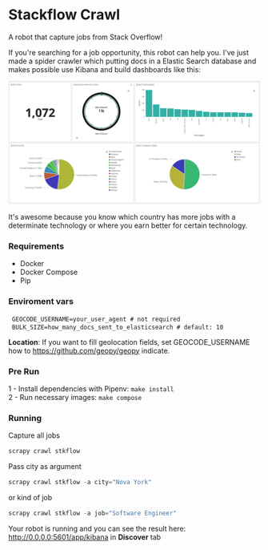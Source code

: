 # Stackflow Crawl
A robot that capture jobs from Stack Overflow!

If you're searching for a job opportunity, this robot can help you.
I've just made a spider crawler which putting docs in a Elastic Search database and makes possible 
use Kibana and build dashboards like this:

![Kibana Jobs Dashboard](images/kibana-jobs-dasjboard.png)

It's awesome because you know which country has more jobs with a determinate technology or where you earn better for certain technology.

### Requirements

- Docker
- Docker Compose
- Pip

### Enviroment vars

````.env
 GEOCODE_USERNAME=your_user_agent # not required
 BULK_SIZE=how_many_docs_sent_to_elasticsearch # default: 10
````

**Location**: If you want to fill geolocation fields, set GEOCODE_USERNAME how to https://github.com/geopy/geopy indicate.

### Pre Run

1 - Install dependencies with Pipenv: ```make install```   \
2 - Run necessary images: ```make compose```

### Running

Capture all jobs
````python
scrapy crawl stkflow
````

Pass city as argument
````python
scrapy crawl stkflow -a city="Nova York"
````
or kind of job

```python
scrapy crawl stkflow -a job="Software Engineer"
```

Your robot is running and you can see the result here: http://0.0.0.0:5601/app/kibana in **Discover** tab
